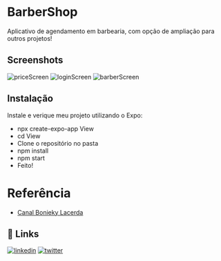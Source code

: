 # BarberShop

Aplicativo de agendamento em barbearia, com opção de ampliação para outros projetos!


## Screenshots

![priceScreen](https://github.com/TheGVictor/BarberShop-ReactNative/assets/86200641/6d5ec68d-0725-447f-8503-5b0c453135a2)
![loginScreen](https://github.com/TheGVictor/BarberShop-ReactNative/assets/86200641/47ed01b7-1397-4373-aa3a-d535fbc99680)
![barberScreen](https://github.com/TheGVictor/BarberShop-ReactNative/assets/86200641/0ae25d34-3666-410f-98b6-887fce07c6b3)



## Instalação

Instale e verique meu projeto utilizando o Expo:

  - npx create-expo-app View
  - cd View
  - Clone o repositório no pasta
  - npm install
  - npm start
  - Feito!
    

# Referência
 - [Canal Bonieky Lacerda](https://www.youtube.com/@bonieky)
  

## 🔗 Links

[![linkedin](https://img.shields.io/badge/linkedin-0A66C2?style=for-the-badge&logo=linkedin&logoColor=white)](https://www.linkedin.com/in/gabriel-sancinetti-754548264/) 
[![twitter](https://img.shields.io/badge/twitter-1DA1F2?style=for-the-badge&logo=twitter&logoColor=white)](https://twitter.com/The_GVictor)
